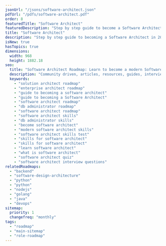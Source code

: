 ```yaml
---
jsonUrl: "/jsons/software-architect.json"
pdfUrl: "/pdfs/software-architect.pdf"
order: 8
featuredTitle: "Software Architect"
featuredDescription: "Step by step guide to become a Software Architect in 2022"
title: "Software Architect"
description: "Step by step guide to becoming a Software Architect in 2022"
isNew: true
hasTopics: true
dimensions:
  width: 968
  height: 1882.18
seo:
  title: "Software Architect Roadmap: Learn to become a modern Software Architect"
  description: "Community driven, articles, resources, guides, interview questions, quizzes for DevOps. Learn to become a modern DevOps engineer by following the steps, skills, resources and guides listed in this roadmap."
  keywords:
    - "solution architect roadmap"
    - "enterprise architect roadmap"
    - "guide to becoming a software architect"
    - "guide to becoming a Software Architect"
    - "software architect roadmap"
    - "db administrator roadmap"
    - "software architect roadmap"
    - "software architect skills"
    - "db administrator skills"
    - "become software architect"
    - "modern software architect skills"
    - "software architect skills test"
    - "skills for software architect"
    - "skills for software architect"
    - "learn software architect"
    - "what is software architect"
    - "software architect quiz"
    - "software architect interview questions"
relatedRoadmaps:
  - "backend"
  - "software-design-architecture"
  - "python"
  - "python"
  - "nodejs"
  - "golang"
  - "java"
  - "devops"
sitemap:
  priority: 1
  changefreq: "monthly"
tags:
  - "roadmap"
  - "main-sitemap"
  - "role-roadmap"
---
```


